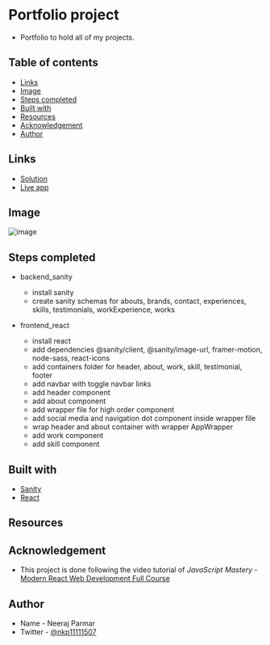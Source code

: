 # Portfolio project

- Portfolio to hold all of my projects.

## Table of contents

- [Links](#links)
- [Image](#image)
- [Steps completed](#steps-completed)
- [Built with](#built-with)
- [Resources](#resources)
- [Acknowledgement](#acknowledgement)
- [Author](#author)

## Links

- [Solution]()
- [Live app]()

## Image

![image]()

## Steps completed

- backend_sanity

  - install sanity
  - create sanity schemas for abouts, brands, contact, experiences, skills, testimonials, workExperience, works

- frontend_react

  - install react
  - add dependencies @sanity/client, @sanity/image-url, framer-motion, node-sass, react-icons
  - add containers folder for header, about, work, skill, testimonial, footer
  - add navbar with toggle navbar links
  - add header component
  - add about component
  - add wrapper file for high order component
  - add social media and navigation dot component inside wrapper file
  - wrap header and about container with wrapper AppWrapper
  - add work component
  - add skill component
  
## Built with

- [Sanity](https://www.sanity.io/)
- [React](https://react.dev/)

## Resources

## Acknowledgement

- This project is done following the video tutorial of
*JavaScript Mastery* - [Modern React Web Development Full Course](https://www.youtube.com/watch?v=XxXyfkrP298)

## Author

- Name - Neeraj Parmar
- Twitter - [@nkp11111507](https://twitter.com/@nkp11111507)

